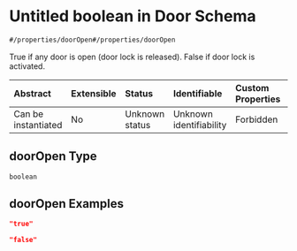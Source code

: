# Untitled boolean in Door Schema

```txt
#/properties/doorOpen#/properties/doorOpen
```

True if any door is open (door lock is released). False if door lock is activated.

| Abstract            | Extensible | Status         | Identifiable            | Custom Properties | Additional Properties | Access Restrictions | Defined In                                                         |
| :------------------ | :--------- | :------------- | :---------------------- | :---------------- | :-------------------- | :------------------ | :----------------------------------------------------------------- |
| Can be instantiated | No         | Unknown status | Unknown identifiability | Forbidden         | Allowed               | none                | [door.json*](../../schema/sensor/door.json "open original schema") |

## doorOpen Type

`boolean`

## doorOpen Examples

```json
"true"
```

```json
"false"
```
